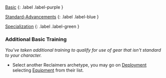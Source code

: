 
[Basic](Game/Basic-List)
{: .label .label-purple }

[Standard-Advancements](Game/Standard-Advancements)
{: .label .label-blue }

[Specialization](Game/Specialization-List)
{: .label .label-green }
### Additional Basic Training
*You've taken additional training to qualify for use of gear that isn't standard to your character.*
* Select another Reclaimers archetype, you may go on [Deployment](Game/Deployment) selecting [Equipment](Game/Core/Equipment) from their list.

